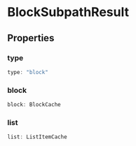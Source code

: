 # BlockSubpathResult

## Properties

### type

```ts
type: "block"
```

### block

```ts
block: BlockCache
```

### list

```ts
list: ListItemCache
```
